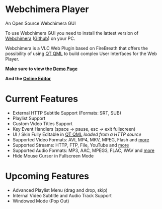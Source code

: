 Webchimera Player
==============

An Open Source Webchimera GUI

To use Webchimera GUI you need to install the lattest version of <a href="http://sourceforge.net/projects/webchimera/" target="_blank">Webchimera</a> (<a href="https://github.com/RSATom/WebChimera" target="_blank">Github</a>) on your PC.

Webchimera is a VLC Web Plugin based on FireBreath that offers the possibility of using <a href="http://qt-project.org/" target="_blank">QT QML</a> to build complex User Interfaces for the Web Player.

<b>Make sure to view the <a href="http://www.webchimera.org/demos/" target="_blank">Demo Page</a></b>

<b>And the <a href="http://www.webchimera.org/editor/default_skin" target="_blank">Online Editor</a></b>


Current Features
==============
- External HTTP Subtitle Support (Formats: SRT, SUB)
- Playlist Support
- Custom Video Titles Support
- Key Event Handlers (space -> pause, esc -> exit fullscreen)
- UI / Skin Fully Editable in <a href="http://qt-project.org/" target="_blank">QT QML</a> <i>loaded from a HTTP source</i>
- Supported Video Formats: AVI, MP4, MKV, MPEG, Flash and <a href="http://www.videolan.org/vlc/features.php?cat=input" target="_blank">more</a>
- Supported Streams: HTTP, FTP, File, YouTube and <a href="http://www.videolan.org/vlc/features.php?cat=input" target="_blank">more</a>
- Supported Audio Formats: MP3, AAC, MPEG3, FLAC, WAV and <a href="http://www.videolan.org/vlc/features.php?cat=audio" target="_blank">more</a>
- Hide Mouse Cursor in Fullscreen Mode


Upcoming Features
==============
- Advanced Playlist Menu (drag and drop, skip)
- Internal Video Subtitle and Audio Track Support
- Windowed Mode (Pop Out)
